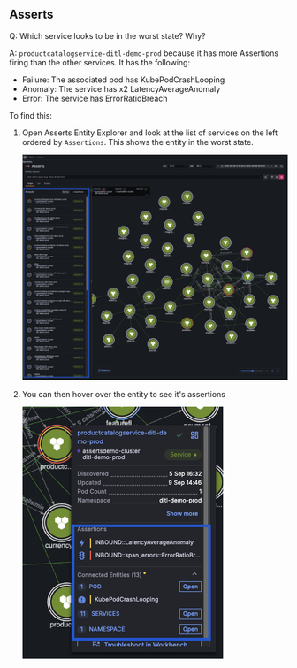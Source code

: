 ## Asserts
Q: Which service looks to be in the worst state? Why?

A: `productcatalogservice-ditl-demo-prod` because it has more Assertions firing than the other services. It has the following:
- Failure: The associated pod has KubePodCrashLooping
- Anomaly: The service has x2 LatencyAverageAnomaly  
- Error: The service has ErrorRatioBreach

To find this:
1. Open Asserts Entity Explorer and look at the list of services on the left ordered by `Assertions`. This shows the entity in the worst state. 

    ![allentities](/images/breakout_2/1.1-asserts-1.png)

1. You can then hover over the entity to see it's assertions

    ![allentities](/images/breakout_2/1.1-asserts-2.png)
